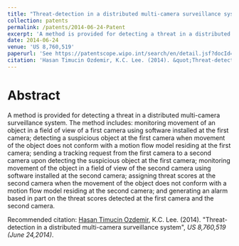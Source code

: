 ```yaml
---
title: "Threat-detection in a distributed multi-camera surveillance system"
collection: patents
permalink: /patents/2014-06-24-Patent
excerpt: 'A method is provided for detecting a threat in a distributed multi-camera surveillance system.'
date: 2014-06-24
venue: 'US 8,760,519'
paperurl: 'See https://patentscope.wipo.int/search/en/detail.jsf?docId=WO2008100359&recNum=4&office=&queryString=FP%3A%28ozedmir%29&prevFilter=&sortOption=Pub+Date+Desc&maxRec=4'
citation: 'Hasan Timucin Ozdemir, K.C. Lee. (2014). &quot;Threat-detection in a distributed multi-camera surveillance system&quot;, <i>US 8,760,519 (June 24,2014)</i>. 1(1).'
---
```


Abstract
========
A method is provided for detecting a threat in a distributed multi-camera surveillance system. 
The method includes: 
monitoring movement of an object in a field of view of a first camera using software installed at the first camera; 
detecting a suspicious object at the first camera when movement of the object does not conform with a motion flow model residing at the first camera; 
sending a tracking request from the first camera to a second camera upon detecting the suspicious object at the first camera; 
monitoring movement of the object in a field of view of the second camera using software installed at the second camera; 
assigning threat scores at the second camera when the movement of the object does not conform with a motion flow model residing at the second camera; 
and generating an alarm based in part on the threat scores detected at the first camera and the second camera.

Recommended citation: [Hasan Timucin Ozdemir](https://www.linkedin.com/in/hasantimucinozdemir/), K.C. Lee. (2014). "Threat-detection in a distributed multi-camera surveillance system", <i>US 8,760,519 (June 24,2014)</i>. 


